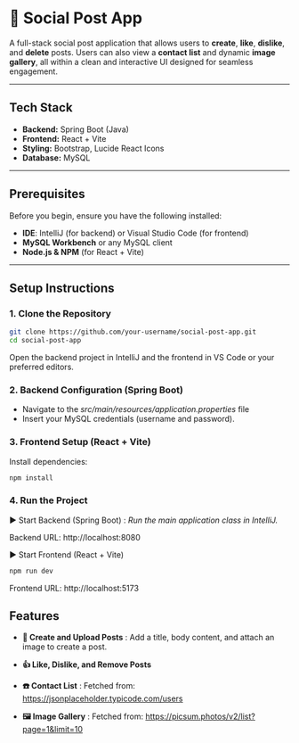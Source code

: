 # 📝 Social Post App

A full-stack social post application that allows users to **create**, **like**, **dislike**, and **delete** posts. Users can also view a **contact list** and dynamic **image gallery**, all within a clean and interactive UI designed for seamless engagement.

---

## Tech Stack

- **Backend:** Spring Boot (Java)
- **Frontend:** React + Vite
- **Styling:** Bootstrap, Lucide React Icons
- **Database:** MySQL

---

## Prerequisites

Before you begin, ensure you have the following installed:

-  **IDE**: IntelliJ (for backend) or Visual Studio Code (for frontend)
-  **MySQL Workbench** or any MySQL client
-  **Node.js & NPM** (for React + Vite)

---

## Setup Instructions

### 1. Clone the Repository

```bash
git clone https://github.com/your-username/social-post-app.git
cd social-post-app
```
Open the backend project in IntelliJ and the frontend in VS Code or your preferred editors.

### 2. Backend Configuration (Spring Boot)
- Navigate to the *src/main/resources/application.properties* file
- Insert your MySQL credentials (username and password).

### 3. Frontend Setup (React + Vite)
Install dependencies:
```bash
npm install
```

### 4. Run the Project

▶️ Start Backend (Spring Boot)
: *Run the main application class in IntelliJ.*

Backend URL: http://localhost:8080

▶️ Start Frontend (React + Vite)
```bash
npm run dev
```
Frontend URL: http://localhost:5173


## Features

- **📝 Create and Upload Posts** : Add a title, body content, and attach an image to create a post.

- **👍 Like, Dislike, and Remove Posts**

- **☎️ Contact List** : Fetched from: https://jsonplaceholder.typicode.com/users

- **🖼️ Image Gallery** : Fetched from: https://picsum.photos/v2/list?page=1&limit=10

